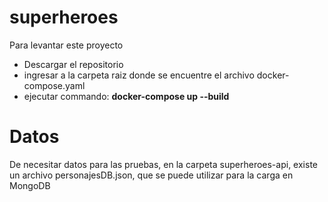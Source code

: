 # superheroes

Para levantar este proyecto
 - Descargar el repositorio
 - ingresar a la carpeta raiz donde se encuentre el archivo docker-compose.yaml
 - ejecutar commando: <b>docker-compose up --build</b>

# Datos
De necesitar datos para las pruebas, en la carpeta superheroes-api, existe un archivo personajesDB.json, que se puede utilizar para la carga en MongoDB
